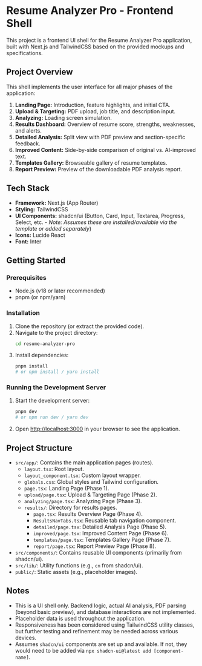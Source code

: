 # Resume Analyzer Pro - Frontend Shell

This project is a frontend UI shell for the Resume Analyzer Pro application, built with Next.js and TailwindCSS based on the provided mockups and specifications.

## Project Overview

This shell implements the user interface for all major phases of the application:

1.  **Landing Page:** Introduction, feature highlights, and initial CTA.
2.  **Upload & Targeting:** PDF upload, job title, and description input.
3.  **Analyzing:** Loading screen simulation.
4.  **Results Dashboard:** Overview of resume score, strengths, weaknesses, and alerts.
5.  **Detailed Analysis:** Split view with PDF preview and section-specific feedback.
6.  **Improved Content:** Side-by-side comparison of original vs. AI-improved text.
7.  **Templates Gallery:** Browseable gallery of resume templates.
8.  **Report Preview:** Preview of the downloadable PDF analysis report.

## Tech Stack

*   **Framework:** Next.js (App Router)
*   **Styling:** TailwindCSS
*   **UI Components:** shadcn/ui (Button, Card, Input, Textarea, Progress, Select, etc. - *Note: Assumes these are installed/available via the template or added separately*)
*   **Icons:** Lucide React
*   **Font:** Inter

## Getting Started

### Prerequisites

*   Node.js (v18 or later recommended)
*   pnpm (or npm/yarn)

### Installation

1.  Clone the repository (or extract the provided code).
2.  Navigate to the project directory:
    ```bash
    cd resume-analyzer-pro
    ```
3.  Install dependencies:
    ```bash
    pnpm install
    # or npm install / yarn install
    ```

### Running the Development Server

1.  Start the development server:
    ```bash
    pnpm dev
    # or npm run dev / yarn dev
    ```
2.  Open [http://localhost:3000](http://localhost:3000) in your browser to see the application.

## Project Structure

*   `src/app/`: Contains the main application pages (routes).
    *   `layout.tsx`: Root layout.
    *   `layout_component.tsx`: Custom layout wrapper.
    *   `globals.css`: Global styles and Tailwind configuration.
    *   `page.tsx`: Landing Page (Phase 1).
    *   `upload/page.tsx`: Upload & Targeting Page (Phase 2).
    *   `analyzing/page.tsx`: Analyzing Page (Phase 3).
    *   `results/`: Directory for results pages.
        *   `page.tsx`: Results Overview Page (Phase 4).
        *   `ResultsNavTabs.tsx`: Reusable tab navigation component.
        *   `detailed/page.tsx`: Detailed Analysis Page (Phase 5).
        *   `improved/page.tsx`: Improved Content Page (Phase 6).
        *   `templates/page.tsx`: Templates Gallery Page (Phase 7).
        *   `report/page.tsx`: Report Preview Page (Phase 8).
*   `src/components/`: Contains reusable UI components (primarily from shadcn/ui).
*   `src/lib/`: Utility functions (e.g., `cn` from shadcn/ui).
*   `public/`: Static assets (e.g., placeholder images).

## Notes

*   This is a UI shell only. Backend logic, actual AI analysis, PDF parsing (beyond basic preview), and database interactions are not implemented.
*   Placeholder data is used throughout the application.
*   Responsiveness has been considered using TailwindCSS utility classes, but further testing and refinement may be needed across various devices.
*   Assumes `shadcn/ui` components are set up and available. If not, they would need to be added via `npx shadcn-ui@latest add [component-name]`.

